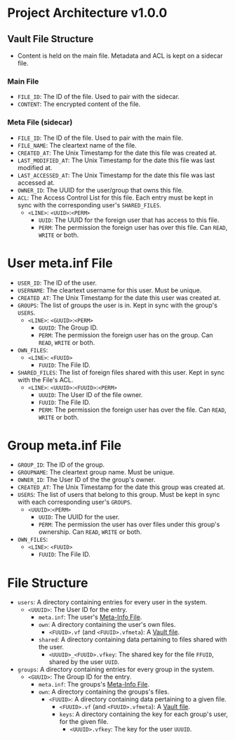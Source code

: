 # Project Architecture v1.0.0

## Vault File Structure
- Content is held on the main file. Metadata and ACL is kept on a sidecar file.

### Main File
- `FILE_ID`: The ID of the file. Used to pair with the sidecar.
- `CONTENT`: The encrypted content of the file.

### Meta File (sidecar)
- `FILE_ID`: The ID of the file. Used to pair with the main file.
- `FILE_NAME`: The cleartext name of the file.
- `CREATED_AT`: The Unix Timestamp for the date this file was created at.
- `LAST_MODIFIED_AT`: The Unix Timestamp for the date this file was last modified at.
- `LAST_ACCESSED_AT`: The Unix Timestamp for the date this file was last accessed at.
- `OWNER_ID`: The UUID for the user/group that owns this file.
- `ACL`: The Access Control List for this file. Each entry must be kept in sync with the corresponding user's `SHARED_FILES`.
  - `<LINE>`: `<UUID>`:`<PERM>`
    - `UUID`: The UUID for the foreign user that has access to this file.
    - `PERM`: The permission the foreign user has over this file. Can `READ`, `WRITE` or both.


# User meta.inf File
- `USER_ID`: The ID of the user.
- `USERNAME`: The cleartext username for this user. Must be unique.
- `CREATED_AT`: The Unix Timestamp for the date this user was created at.
- `GROUPS`: The list of groups the user is in. Kept in sync with the group's `USERS`.
  - `<LINE>`: `<GUUID>`:`<PERM>`
    - `GUUID`: The Group ID.
    - `PERM`: The permission the foreign user has on the group. Can `READ`, `WRITE` or both.
- `OWN_FILES`:
  - `<LINE>`: `<FUUID>`
    - `FUUID`: The File ID.
- `SHARED_FILES`: The list of foreign files shared with this user. Kept in sync with the File's ACL.
  - `<LINE>`: `<UUUID>`:`<FUUID>`:`<PERM>`
    - `UUUID`: The User ID of the file owner.
    - `FUUID`: The File ID.
    - `PERM`: The permission the foreign user has over the file. Can `READ`, `WRITE` or both.

# Group meta.inf File
- `GROUP_ID`: The ID of the group.
- `GROUPNAME`: The cleartext group name. Must be unique.
- `OWNER_ID`: The User ID of the the group's owner.
- `CREATED_AT`: The Unix Timestamp for the date this group was created at.
- `USERS`: The list of users that belong to this group. Must be kept in sync with each corresponding user's `GROUPS`.
  - `<UUUID>`:`<PERM>`
    - `UUID`: The UUID for the user.
    - `PERM`: The permission the user has over files under this group's ownership. Can `READ`, `WRITE` or both.
- `OWN_FILES`:
  - `<LINE>`: `<FUUID>`
    - `FUUID`: The File ID.

# File Structure
- `users`: A directory containing entries for every user in the system.
  - `<UUUID>`: The User ID for the entry.
    - `meta.inf`: The user's [Meta-Info File](#user-metainf-file).
    - `own`: A directory containing the user's own files.
      - `<FUUID>.vf` (and `<FUUID>.vfmeta`): A [Vault file](#vault-file-structure).
    - `shared`: A directory containing data pertaining to files shared with the user.
      - `<UUUID>_<FUUID>.vfkey`: The shared key for the file `FFUID`, shared by the user `UUID`.
- `groups`: A directory containing entries for every group in the system.
  - `<GUUID>`: The Group ID for the entry.
    - `meta.inf`: The groups's [Meta-Info File](#group-metainf-file).
    - `own`: A directory containing the groups's files.
      - `<FUUID>`: A directory containing data pertaining to a given file.
        - `<FUUID>.vf` (and `<FUUID>.vfmeta`): A [Vault file](#vault-file-structure).
        - `keys`: A directory containing the key for each group's user, for the given file.
          - `<UUUID>.vfkey`: The key for the user `UUUID`.